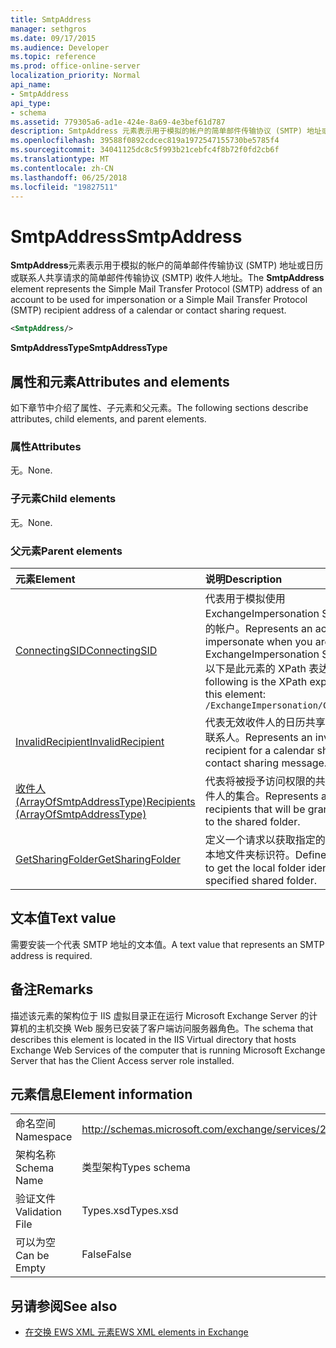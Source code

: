 ```yaml
---
title: SmtpAddress
manager: sethgros
ms.date: 09/17/2015
ms.audience: Developer
ms.topic: reference
ms.prod: office-online-server
localization_priority: Normal
api_name:
- SmtpAddress
api_type:
- schema
ms.assetid: 779305a6-ad1e-424e-8a69-4e3bef61d787
description: SmtpAddress 元素表示用于模拟的帐户的简单邮件传输协议 (SMTP) 地址或日历或联系人共享请求的简单邮件传输协议 (SMTP) 收件人地址。
ms.openlocfilehash: 39588f0892cdcec819a1972547155730be5785f4
ms.sourcegitcommit: 34041125dc8c5f993b21cebfc4f8b72f0fd2cb6f
ms.translationtype: MT
ms.contentlocale: zh-CN
ms.lasthandoff: 06/25/2018
ms.locfileid: "19827511"
---
```

# <a name="smtpaddress"></a><span data-ttu-id="fd2a4-103">SmtpAddress</span><span class="sxs-lookup"><span data-stu-id="fd2a4-103">SmtpAddress</span></span>

<span data-ttu-id="fd2a4-104">**SmtpAddress**元素表示用于模拟的帐户的简单邮件传输协议 (SMTP) 地址或日历或联系人共享请求的简单邮件传输协议 (SMTP) 收件人地址。</span><span class="sxs-lookup"><span data-stu-id="fd2a4-104">The **SmtpAddress** element represents the Simple Mail Transfer Protocol (SMTP) address of an account to be used for impersonation or a Simple Mail Transfer Protocol (SMTP) recipient address of a calendar or contact sharing request.</span></span> 
  
```xml
<SmtpAddress/>
```

<span data-ttu-id="fd2a4-105">**SmtpAddressType**</span><span class="sxs-lookup"><span data-stu-id="fd2a4-105">**SmtpAddressType**</span></span>

## <a name="attributes-and-elements"></a><span data-ttu-id="fd2a4-106">属性和元素</span><span class="sxs-lookup"><span data-stu-id="fd2a4-106">Attributes and elements</span></span>

<span data-ttu-id="fd2a4-107">如下章节中介绍了属性、子元素和父元素。</span><span class="sxs-lookup"><span data-stu-id="fd2a4-107">The following sections describe attributes, child elements, and parent elements.</span></span>
  
### <a name="attributes"></a><span data-ttu-id="fd2a4-108">属性</span><span class="sxs-lookup"><span data-stu-id="fd2a4-108">Attributes</span></span>

<span data-ttu-id="fd2a4-109">无。</span><span class="sxs-lookup"><span data-stu-id="fd2a4-109">None.</span></span>
  
### <a name="child-elements"></a><span data-ttu-id="fd2a4-110">子元素</span><span class="sxs-lookup"><span data-stu-id="fd2a4-110">Child elements</span></span>

<span data-ttu-id="fd2a4-111">无。</span><span class="sxs-lookup"><span data-stu-id="fd2a4-111">None.</span></span>
  
### <a name="parent-elements"></a><span data-ttu-id="fd2a4-112">父元素</span><span class="sxs-lookup"><span data-stu-id="fd2a4-112">Parent elements</span></span>

|<span data-ttu-id="fd2a4-113">**元素**</span><span class="sxs-lookup"><span data-stu-id="fd2a4-113">**Element**</span></span>|<span data-ttu-id="fd2a4-114">**说明**</span><span class="sxs-lookup"><span data-stu-id="fd2a4-114">**Description**</span></span>|
|:-----|:-----|
|[<span data-ttu-id="fd2a4-115">ConnectingSID</span><span class="sxs-lookup"><span data-stu-id="fd2a4-115">ConnectingSID</span></span>](connectingsid.md) <br/> |<span data-ttu-id="fd2a4-116">代表用于模拟使用 ExchangeImpersonation SOAP 标头时的帐户。</span><span class="sxs-lookup"><span data-stu-id="fd2a4-116">Represents an account to impersonate when you are using the ExchangeImpersonation SOAP header.</span></span>  <br/> <span data-ttu-id="fd2a4-117">以下是此元素的 XPath 表达式：</span><span class="sxs-lookup"><span data-stu-id="fd2a4-117">The following is the XPath expression to this element:</span></span>  <br/>  `/ExchangeImpersonation/ConnectingSID` <br/> |
|[<span data-ttu-id="fd2a4-118">InvalidRecipient</span><span class="sxs-lookup"><span data-stu-id="fd2a4-118">InvalidRecipient</span></span>](invalidrecipient.md) <br/> |<span data-ttu-id="fd2a4-119">代表无效收件人的日历共享或共享邮件的联系人。</span><span class="sxs-lookup"><span data-stu-id="fd2a4-119">Represents an invalid recipient for a calendar sharing or contact sharing message.</span></span>  <br/> |
|[<span data-ttu-id="fd2a4-120">收件人 (ArrayOfSmtpAddressType)</span><span class="sxs-lookup"><span data-stu-id="fd2a4-120">Recipients (ArrayOfSmtpAddressType)</span></span>](recipients-arrayofsmtpaddresstype.md) <br/> |<span data-ttu-id="fd2a4-121">代表将被授予访问权限的共享文件夹的收件人的集合。</span><span class="sxs-lookup"><span data-stu-id="fd2a4-121">Represents a collection of recipients that will be granted access to the shared folder.</span></span>  <br/> |
|[<span data-ttu-id="fd2a4-122">GetSharingFolder</span><span class="sxs-lookup"><span data-stu-id="fd2a4-122">GetSharingFolder</span></span>](getsharingfolder.md) <br/> |<span data-ttu-id="fd2a4-123">定义一个请求以获取指定的共享文件夹的本地文件夹标识符。</span><span class="sxs-lookup"><span data-stu-id="fd2a4-123">Defines a request to get the local folder identifier of a specified shared folder.</span></span>  <br/> |
   
## <a name="text-value"></a><span data-ttu-id="fd2a4-124">文本值</span><span class="sxs-lookup"><span data-stu-id="fd2a4-124">Text value</span></span>

<span data-ttu-id="fd2a4-125">需要安装一个代表 SMTP 地址的文本值。</span><span class="sxs-lookup"><span data-stu-id="fd2a4-125">A text value that represents an SMTP address is required.</span></span>
  
## <a name="remarks"></a><span data-ttu-id="fd2a4-126">备注</span><span class="sxs-lookup"><span data-stu-id="fd2a4-126">Remarks</span></span>

<span data-ttu-id="fd2a4-127">描述该元素的架构位于 IIS 虚拟目录正在运行 Microsoft Exchange Server 的计算机的主机交换 Web 服务已安装了客户端访问服务器角色。</span><span class="sxs-lookup"><span data-stu-id="fd2a4-127">The schema that describes this element is located in the IIS Virtual directory that hosts Exchange Web Services of the computer that is running Microsoft Exchange Server that has the Client Access server role installed.</span></span>
  
## <a name="element-information"></a><span data-ttu-id="fd2a4-128">元素信息</span><span class="sxs-lookup"><span data-stu-id="fd2a4-128">Element information</span></span>

|||
|:-----|:-----|
|<span data-ttu-id="fd2a4-129">命名空间</span><span class="sxs-lookup"><span data-stu-id="fd2a4-129">Namespace</span></span>  <br/> |http://schemas.microsoft.com/exchange/services/2006/types  <br/> |
|<span data-ttu-id="fd2a4-130">架构名称</span><span class="sxs-lookup"><span data-stu-id="fd2a4-130">Schema Name</span></span>  <br/> |<span data-ttu-id="fd2a4-131">类型架构</span><span class="sxs-lookup"><span data-stu-id="fd2a4-131">Types schema</span></span>  <br/> |
|<span data-ttu-id="fd2a4-132">验证文件</span><span class="sxs-lookup"><span data-stu-id="fd2a4-132">Validation File</span></span>  <br/> |<span data-ttu-id="fd2a4-133">Types.xsd</span><span class="sxs-lookup"><span data-stu-id="fd2a4-133">Types.xsd</span></span>  <br/> |
|<span data-ttu-id="fd2a4-134">可以为空</span><span class="sxs-lookup"><span data-stu-id="fd2a4-134">Can be Empty</span></span>  <br/> |<span data-ttu-id="fd2a4-135">False</span><span class="sxs-lookup"><span data-stu-id="fd2a4-135">False</span></span>  <br/> |
   
## <a name="see-also"></a><span data-ttu-id="fd2a4-136">另请参阅</span><span class="sxs-lookup"><span data-stu-id="fd2a4-136">See also</span></span>

- [<span data-ttu-id="fd2a4-137">在交换 EWS XML 元素</span><span class="sxs-lookup"><span data-stu-id="fd2a4-137">EWS XML elements in Exchange</span></span>](ews-xml-elements-in-exchange.md)

